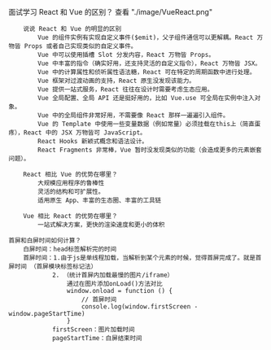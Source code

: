 面试学习
    React 和 Vue 的区别？
        查看 "./image/VueReact.png"

        说说 React 和 Vue 的明显的区别
            Vue 的组件实例有实现自定义事件($emit)，父子组件通信可以更解耦。React 万物皆 Props 或者自己实现类似的自定义事件。
            Vue 中可以使用插槽 Slot 分发内容，React 万物皆 Props。
            Vue 中丰富的指令（确实好用，还支持灵活的自定义指令），React 万物皆 JSX。
            Vue 中的计算属性和侦听属性语法糖，React 可在特定的周期函数中进行处理。
            Vue 框架对过渡动画的支持，React 原生没发现该能力。
            Vue 提供一站式服务，React 往往在设计时需要考虑生态应用。
            Vue 全局配置、全局 API 还是挺好用的，比如 Vue.use 可全局在实例中注入对象。
            Vue 中的全局组件非常好用，不需要像 React 那样一遍遍引入组件。
            Vue 的 Template 中使用一些变量数据（例如常量）必须挂载在this上（简直蛋疼），React 中的 JSX 万物皆可 JavaScript。
            React Hooks 新颖式概念和语法设计。
            React Fragments 非常棒，Vue 暂时没发现类似的功能（会造成更多的元素嵌套问题）。

        React 相比 Vue 的优势在哪里？
            大规模应用程序的鲁棒性
            灵活的结构和可扩展性。
            适用原生 App、丰富的生态圈、丰富的工具链

        Vue 相比 React 的优势在哪里？
            一站式解决方案，更快的渲染速度和更小的体积

    首屏和白屏时间如何计算？
        白屏时间：head标签解析完的时间
        首屏时间：1.由于js是单线程加载，当解析到某个元素的时候，觉得首屏完成了。就是首屏时间 （首屏模块标签标记法）
                2. （统计首屏内加载最慢的图片/iframe）
                    通过在图片添加onLoad()方法对比
                    window.onload = function () {
                        // 首屏时间
                        console.log(window.firstScreen - window.pageStartTime)
                    }
                firstScreen：图片加载时间
                pageStartTime：白屏结束时间